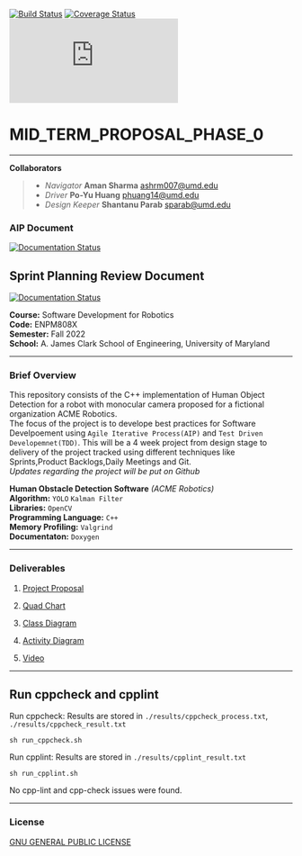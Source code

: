[![Build Status](https://github.com/danielforever/ENPM808X_Midterm_Proposal/actions/workflows/build_and_coveralls.yml/badge.svg)](https://github.com/danielforever/ENPM808X_Midterm_Proposal/actions/workflows/build_and_coveralls.yml)
[![Coverage Status](https://coveralls.io/repos/github/danielforever/ENPM808X_Midterm_Proposal/badge.svg?branch=master)](https://coveralls.io/github/danielforever/ENPM808X_Midterm_Proposal?branch=main)
[![GitHub license](https://badgen.net/github/license/Naereen/Strapdown.js)](LICENSE.md)


# MID_TERM_PROPOSAL_PHASE_0
***
**Collaborators**
> - *Navigator*      **Aman Sharma** <ashrm007@umd.edu>
> - *Driver*         **Po-Yu Huang**  <phuang14@umd.edu>
> - *Design Keeper*  **Shantanu Parab**  <sparab@umd.edu>

### AIP Document 
[![Documentation Status](https://readthedocs.org/projects/ansicolortags/badge/?version=latest)](https://docs.google.com/spreadsheets/d/1YIb6e1S-9IIIN0XqMSaTiWy73bQwWlGtOVpeUz_p5m0/edit?usp=sharing)

## Sprint Planning Review Document
[![Documentation Status](https://readthedocs.org/projects/ansicolortags/badge/?version=latest)](https://docs.google.com/document/d/1yf7floh_fHxyug6Ytcp7xqqo3Nc4zX4OPCIcwfu8p-A/edit?usp=sharing)

**Course:** Software Development for Robotics  
**Code:** ENPM808X  
**Semester:** Fall 2022  
**School:** A. James Clark School of Engineering, University of Maryland  

***
### Brief Overview
This repository consists of the C++ implementation of Human Object Detection for a robot with monocular camera proposed for a fictional organization ACME Robotics.  
The focus of the project is to develope best practices for Software Develpoement using `Agile Iterative Process(AIP)` and `Test Driven Developemnet(TDD)`. This will be a 4 week project from design stage to delivery of the project tracked using different techniques like Sprints,Product Backlogs,Daily Meetings and Git.  
*Updates regarding the project will be put on Github*



**Human Obstacle Detection Software**  *(ACME Robotics)*  
**Algorithm:** `YOLO`  `Kalman Filter`  
**Libraries:** `OpenCV`  
**Programming Language:** `C++`  
**Memory Profiling:** `Valgrind`  
**Documentaton:** `Doxygen`  

***
### Deliverables
1. [Project Proposal](submission/proposal/Proposal.pdf)

2. [Quad Chart](submission/quad_chart/Quad%20Chart.pdf)

3. [Class Diagram](submission/uml/Class%20Dependancy.png)

4. [Activity Diagram](submission/uml/Activity%20Diagram.pdf)

5.  [Video](https://youtu.be/RBK_uPH3j8g)

***
## Run cppcheck and cpplint
Run cppcheck: Results are stored in `./results/cppcheck_process.txt`, `./results/cppcheck_result.txt` 

`sh run_cppcheck.sh`


Run cpplint: Results are stored in `./results/cpplint_result.txt`

`sh run_cpplint.sh`


No cpp-lint and cpp-check issues were found.

***
### License  
[GNU GENERAL PUBLIC LICENSE](assets/GNU%20GENERAL%20PUBLIC%20LICENSE.pdf)

